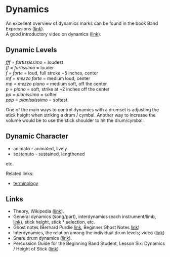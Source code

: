# Dynamics

An excellent overview of dynamics marks can be found in the book Band Expressions ([link](https://books.google.at/books?id=vRdhuchMvZoC&pg=PP5)).  
A good introductory video on dynamics ([link](https://www.youtube.com/watch?v=UOWApRns4MA)).

## Dynamic Levels

_fff = fortississimo_ = loudest  
_ff = fortissimo_ = louder  
_f = forte_ = loud, full stroke ~5 inches, center  
_mf = mezzo forte_ = medium loud, center  
_mp = mezzo piano_ = medium soft, off the center  
_p = piano_ = soft, strike at ~2 inches off the center  
_pp = pianissimo_ = softer  
_ppp = pianississimo_ = softest

One of the main ways to control dynamics with a drumset is adjusting the stick height when striking a drum / cymbal.
Another way to increase the volume would be to use the stick shoulder to hit the drum/cymbal.

## Dynamic Character

* animato - animated, lively
* sostenuto - sustained, lengthened

etc.

Related links:

- [terminology](https://en.wikipedia.org/wiki/Glossary_of_musical_terminology)

## Links

* Theory, Wikipedia ([link](https://en.wikipedia.org/wiki/Dynamics_%28music%29)).
* General dynamics (song/part), interdynamics (each instrument/limb, [link](https://www.youtube.com/watch?v=6nakks5GDnk)), stick height, stick * selection, etc.
* Ghost notes (Bernard Purdie [link](https://www.youtube.com/watch?v=aLHQG20Xsyg), Beginner Ghost Notes [link](http://www.drumlessons.com/drum-lessons/dynamic-drumming/beginner-ghost-notes/))
* Interdynamics, the relation among the individual drum levels; video ([link](https://www.youtube.com/watch?v=6nakks5GDnk))
* Snare drum dynamics ([link](https://www.youtube.com/watch?v=Let79HWUvF8)).
* Percussion Guide for the Beginning Band Student, Lesson Six: Dynamics / Height of Stick ([link](https://books.google.at/books?id=QuvdAgAAQBAJ&lpg=PA12&ots=ljFcDIk3Ld&dq=staccato%20legato%20snare%20drum&pg=PA18#))
